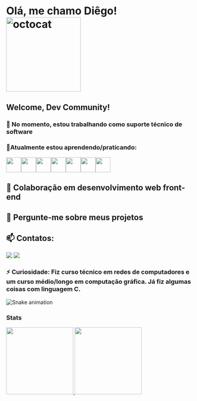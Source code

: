 # Olá, me chamo Diêgo! <img src="https://github.com/dig-ie/dig-ie/assets/101150281/83f45bf8-f6df-49c0-9ff0-e50974485a7f" alt="octocat" width="200"/>
## Welcome, Dev Community!
### 🔭 No momento, estou trabalhando como suporte técnico de software
### 🌱Atualmente estou aprendendo/praticando:
<img loading="lazy" src="https://cdn.jsdelivr.net/gh/devicons/devicon@latest/icons/nextjs/nextjs-original.svg" width="40" height="40"/><img loading="lazy" src="https://cdn.jsdelivr.net/gh/devicons/devicon@latest/icons/react/react-original-wordmark.svg" width="40" height="40"/><img loading="lazy" src="https://cdn.jsdelivr.net/gh/devicons/devicon@latest/icons/reactrouter/reactrouter-original-wordmark.svg" width="40" height="40"/><img loading="lazy" src="https://cdn.jsdelivr.net/gh/devicons/devicon@latest/icons/typescript/typescript-original.svg" width="40" height="40"/><img loading="lazy" src="https://cdn.jsdelivr.net/gh/devicons/devicon@latest/icons/javascript/javascript-original.svg" width="40" height="40"/><img loading="lazy" src="https://cdn.jsdelivr.net/gh/devicons/devicon@latest/icons/nodejs/nodejs-plain-wordmark.svg" width="40" height="40"/><img loading="lazy" src="https://cdn.jsdelivr.net/gh/devicons/devicon@latest/icons/git/git-plain-wordmark.svg" width="40" height="40"/>
## 👯 Colaboração em desenvolvimento web front-end
## 💬 Pergunte-me sobre meus projetos
## 📫 Contatos:
<div>
<a href = "mailto:debarrosdiego415@gmail.com"><img loading="lazy" src="https://img.shields.io/badge/Gmail-D14836?style=for-the-badge&logo=gmail&logoColor=white" target="_blank"></a>
<a href="https://www.linkedin.com/in/di%C3%AAgo-de-barros-760541257/" target="_blank"><img loading="lazy" src="https://img.shields.io/badge/-LinkedIn-%230077B5?style=for-the-badge&logo=linkedin&logoColor=white" target="_blank"></a>   
</div>

### ⚡ Curiosidade: Fiz curso técnico em redes de computadores e um curso médio/longo em computação gráfica. Já fiz algumas coisas com linguagem C.

![Snake animation](https://github.com/seu-usuário-aqui/seu-usuário-aqui/blob/output/github-contribution-grid-snake.svg)

### Stats
<div>
<a href="https://github.com/dig-ie">
<img loading="lazy" height="180em" src="https://github-readme-stats.vercel.app/api/top-langs/?username=dig-ie&layout=compact&langs_count=7&theme=dracula"/>
<img loading="lazy" height="180em" src="https://github-readme-stats.vercel.app/api?username=dig-ie&show_icons=true&theme=dracula&include_all_commits=true&count_private=true"/>
</div>
